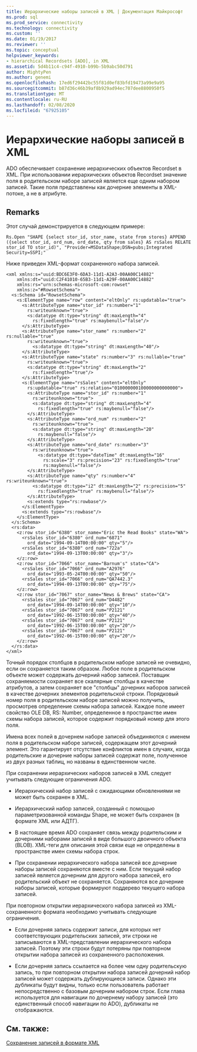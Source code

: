 ```yaml
---
title: Иерархические наборы записей в XML | Документация Майкрософт
ms.prod: sql
ms.prod_service: connectivity
ms.technology: connectivity
ms.custom: ''
ms.date: 01/19/2017
ms.reviewer: ''
ms.topic: conceptual
helpviewer_keywords:
- hierarchical Recordsets [ADO], in XML
ms.assetid: 5d4b11c4-c94f-4910-b99b-5b9abc50d791
author: MightyPen
ms.author: genemi
ms.openlocfilehash: 17ed6f29442bc55f81d0ef83bfd19473a99e9a95
ms.sourcegitcommit: b87d36c46b39af8b929ad94ec707dee8800950f5
ms.translationtype: MT
ms.contentlocale: ru-RU
ms.lasthandoff: 02/08/2020
ms.locfileid: "67925105"
---
```

# <a name="hierarchical-recordsets-in-xml"></a>Иерархические наборы записей в XML
ADO обеспечивает сохранение иерархических объектов Recordset в XML. При использовании иерархических объектов Recordset значение поля в родительском наборе записей является еще одним набором записей. Такие поля представлены как дочерние элементы в XML-потоке, а не в атрибуте.  
  
## <a name="remarks"></a>Remarks  
 Этот случай демонстрируется в следующем примере:  
  
```  
Rs.Open "SHAPE {select stor_id, stor_name, state from stores} APPEND ({select stor_id, ord_num, ord_date, qty from sales} AS rsSales RELATE stor_id TO stor_id)", "Provider=MSDataShape;DSN=pubs;Integrated Security=SSPI;"  
```  
  
 Ниже приведен XML-формат сохраненного набора записей.  
  
```  
<xml xmlns:s="uuid:BDC6E3F0-6DA3-11d1-A2A3-00AA00C14882"     xmlns:dt="uuid:C2F41010-65B3-11d1-A29F-00AA00C14882"     xmlns:rs="urn:schemas-microsoft-com:rowset"   
    xmlns:z="#RowsetSchema">   
  <s:Schema id="RowsetSchema">   
    <s:ElementType name="row" content="eltOnly" rs:updatable="true">   
      <s:AttributeType name="stor_id" rs:number="1"   
        rs:writeunknown="true">   
        <s:datatype dt:type="string" dt:maxLength="4"   
          rs:fixedlength="true" rs:maybenull="false"/>   
      </s:AttributeType>   
      <s:AttributeType name="stor_name" rs:number="2" rs:nullable="true"   
        rs:writeunknown="true">   
          <s:datatype dt:type="string" dt:maxLength="40"/>   
      </s:AttributeType>   
      <s:AttributeType name="state" rs:number="3" rs:nullable="true"   
        rs:writeunknown="true">   
        <s:datatype dt:type="string" dt:maxLength="2"   
          rs:fixedlength="true"/>   
      </s:AttributeType>   
      <s:ElementType name="rsSales" content="eltOnly"   
        rs:updatable="true" rs:relation="010000000100000000000000">   
        <s:AttributeType name="stor_id" rs:number="1"   
          rs:writeunknown="true">   
          <s:datatype dt:type="string" dt:maxLength="4"   
            rs:fixedlength="true" rs:maybenull="false"/>   
        </s:AttributeType>   
        <s:AttributeType name="ord_num" rs:number="2"   
          rs:writeunknown="true">   
          <s:datatype dt:type="string" dt:maxLength="20"   
            rs:maybenull="false"/>   
        </s:AttributeType>   
        <s:AttributeType name="ord_date" rs:number="3"   
          rs:writeunknown="true">   
            <s:datatype dt:type="dateTime" dt:maxLength="16"   
              rs:scale="3" rs:precision="23" rs:fixedlength="true"   
              rs:maybenull="false"/>   
        </s:AttributeType>   
        <s:AttributeType name="qty" rs:number="4" rs:writeunknown="true">   
          <s:datatype dt:type="i2" dt:maxLength="2" rs:precision="5"   
            rs:fixedlength="true" rs:maybenull="false"/>   
        </s:AttributeType>   
        <s:extends type="rs:rowbase"/>   
      </s:ElementType>   
      <s:extends type="rs:rowbase"/>   
    </s:ElementType>   
  </s:Schema>   
  <rs:data>   
    <z:row stor_id="6380" stor_name="Eric the Read Books" state="WA">   
      <rsSales stor_id="6380" ord_num="6871"   
        ord_date="1994-09-14T00:00:00" qty="5"/>   
      <rsSales stor_id="6380" ord_num="722a"   
        ord_date="1994-09-13T00:00:00" qty="3"/>   
    </z:row>   
    <z:row stor_id="7066" stor_name="Barnum's" state="CA">   
      <rsSales stor_id="7066" ord_num="A2976"   
        ord_date="1993-05-24T00:00:00" qty="50"/>   
      <rsSales stor_id="7066" ord_num="QA7442.3"   
        ord_date="1994-09-13T00:00:00" qty="75"/>   
    </z:row>   
    <z:row stor_id="7067" stor_name="News & Brews" state="CA">   
      <rsSales stor_id="7067" ord_num="D4482"   
        ord_date="1994-09-14T00:00:00" qty="10"/>   
      <rsSales stor_id="7067" ord_num="P2121"   
        ord_date="1992-06-15T00:00:00" qty="40"/>   
      <rsSales stor_id="7067" ord_num="P2121"   
        ord_date="1992-06-15T00:00:00" qty="20"/>   
      <rsSales stor_id="7067" ord_num="P2121"   
        ord_date="1992-06-15T00:00:00" qty="20"/>   
    </z:row>   
  </rs:data>   
</xml>   
```  
  
 Точный порядок столбцов в родительском наборе записей не очевидно, если он сохраняется таким образом. Любое поле в родительском объекте может содержать дочерний набор записей. Поставщик сохраняемости сохраняет все скалярные столбцы в качестве атрибутов, а затем сохраняет все "столбцы" дочерних наборов записей в качестве дочерних элементов родительской строки. Порядковый номер поля в родительском наборе записей можно получить, просмотрев определение схемы набора записей. Каждое поле имеет свойство OLE DB, RS: Number, определенное в пространстве имен схемы набора записей, которое содержит порядковый номер для этого поля.  
  
 Имена всех полей в дочернем наборе записей объединяются с именем поля в родительском наборе записей, содержащем этот дочерний элемент. Это гарантирует отсутствие конфликтов имен в случаях, когда родительские и дочерние наборы записей содержат поле, полученное из двух разных таблиц, но названы в единственном числе.  
  
 При сохранении иерархических наборов записей в XML следует учитывать следующие ограничения ADO.  
  
-   Иерархический набор записей с ожидающими обновлениями не может быть сохранен в XML.  
  
-   Иерархический набор записей, созданный с помощью параметризованной команды Shape, не может быть сохранен (в формате XML или АДТГ).  
  
-   В настоящее время ADO сохраняет связь между родительским и дочерними наборами записей в виде большого двоичного объекта (BLOB). XML-теги для описания этой связи еще не определены в пространстве имен схемы набора строк.  
  
-   При сохранении иерархического набора записей все дочерние наборы записей сохраняются вместе с ним. Если текущий набор записей является дочерним для другого набора записей, его родительский объект не сохраняется. Сохраняются все дочерние наборы записей, которые формируют поддерево текущего набора записей.  
  
 При повторном открытии иерархического набора записей из XML-сохраненного формата необходимо учитывать следующие ограничения.  
  
-   Если дочерняя запись содержит записи, для которых нет соответствующих родительских записей, эти строки не записываются в XML-представлении иерархического набора записей. Поэтому эти строки будут потеряны при повторном открытии набора записей из сохраненного расположения.  
  
-   Если дочерняя запись ссылается на более чем одну родительскую запись, то при повторном открытии набора записей дочерний набор записей может содержать дублирующиеся записи. Однако эти дубликаты будут видны, только если пользователь работает непосредственно с базовым дочерним набором строк. Если глава используется для навигации по дочернему набору записей (это единственный способ навигации по ADO), дубликаты не отображаются.  
  
## <a name="see-also"></a>См. также:  
 [Сохранение записей в формате XML](../../../ado/guide/data/persisting-records-in-xml-format.md)
